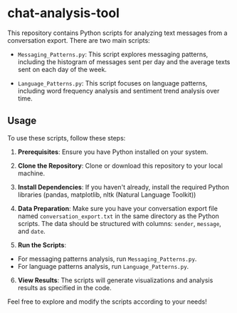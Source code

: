 # chat-analysis-tool

This repository contains Python scripts for analyzing text messages from a conversation export. There are two main scripts:

- `Messaging_Patterns.py`: This script explores messaging patterns, including the histogram of messages sent per day and the average texts sent on each day of the week.

- `Language_Patterns.py`: This script focuses on language patterns, including word frequency analysis and sentiment trend analysis over time.

## Usage

To use these scripts, follow these steps:

1. **Prerequisites**: Ensure you have Python installed on your system.

2. **Clone the Repository**: Clone or download this repository to your local machine.

3. **Install Dependencies**: If you haven't already, install the required Python libraries (pandas, matplotlib, nltk (Natural Language Toolkit))

4. **Data Preparation**: Make sure you have your conversation export file named `conversation_export.txt` in the same directory as the Python scripts. The data should be structured with columns: `sender`, `message`, and `date`.

5. **Run the Scripts**:
- For messaging patterns analysis, run `Messaging_Patterns.py`.
- For language patterns analysis, run `Language_Patterns.py`.

6. **View Results**: The scripts will generate visualizations and analysis results as specified in the code.

Feel free to explore and modify the scripts according to your needs!


